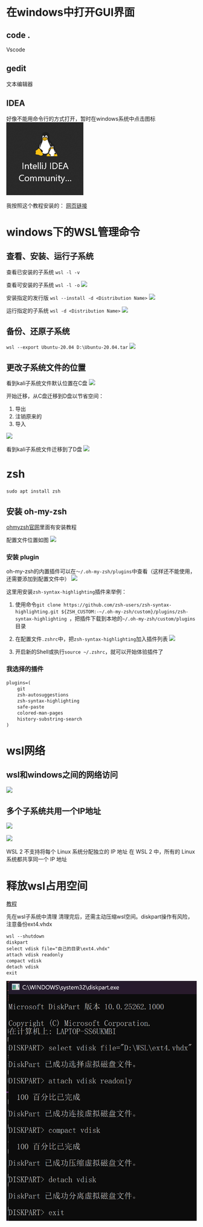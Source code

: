 # 在windows中打开GUI界面

## code .
Vscode

## gedit
文本编辑器

## IDEA

好像不能用命令行的方式打开，暂时在windows系统中点击图标
![](resources/2022-12-21-23-20-54.png)

我按照这个教程安装的：
[网页链接](https://juejin.cn/post/6966630345915498526)

# windows下的WSL管理命令

## 查看、安装、运行子系统

查看已安装的子系统
```wsl -l -v```

查看可安装的子系统
```wsl -l -o```
![](resources/2023-01-20-15-14-00.png)

安装指定的发行版
```wsl --install -d <Distribution Name>```
![](resources/2023-01-20-15-20-28.png)

运行指定的子系统
```wsl -d <Distribution Name>```
![](resources/2023-01-20-15-32-30.png)

## 备份、还原子系统

```wsl --export Ubuntu-20.04 D:\Ubuntu-20.04.tar```
![](resources/2023-01-19-17-15-03.png)

## 更改子系统文件的位置

看到kali子系统文件默认位置在C盘
![](resources/2023-01-20-15-52-29.png)

开始迁移，从C盘迁移到D盘以节省空间：
1. 导出
2. 注销原来的
3. 导入

![](resources/2023-01-20-16-07-51.png)

看到kali子系统文件迁移到了D盘
![](resources/2023-01-20-16-09-23.png)

# zsh

```sudo apt install zsh```

## 安装 oh-my-zsh

[ohmyzsh官网](https://ohmyz.sh/)里面有安装教程

配置文件位置如图
![](resources/2023-01-19-17-26-19.png)

### 安装 plugin

oh-my-zsh的内置插件可以在```～/.oh-my-zsh/plugins```中查看（这样还不能使用，还需要添加到配置文件中）
![](resources/2023-01-19-17-30-28.png)

这里用安装```zsh-syntax-highlighting```插件来举例：

1. 使用命令```git clone https://github.com/zsh-users/zsh-syntax-highlighting.git ${ZSH_CUSTOM:-~/.oh-my-zsh/custom}/plugins/zsh-syntax-highlighting ```，把插件下载到本地的```~/.oh-my-zsh/custom/plugins```目录

2. 在配置文件```.zshrc```中，把```zsh-syntax-highlighting```加入插件列表
![](resources/2023-01-19-17-42-48.png)

3. 开启新的Shell或执行```source ~/.zshrc```，就可以开始体验插件了

### 我选择的插件

```
plugins=(
    git
    zsh-autosuggestions
    zsh-syntax-highlighting
    safe-paste
    colored-man-pages
    history-substring-search
)
 ```

# wsl网络

## wsl和windows之间的网络访问

![](resources/2023-01-21-20-32-48.png)

## 多个子系统共用一个IP地址

![](resources/2023-01-21-21-12-09.png)

![](resources/2023-01-21-21-01-54.png)

WSL 2 不支持将每个 Linux 系统分配独立的 IP 地址
在 WSL 2 中，所有的 Linux 系统都共享同一个 IP 地址

# 释放wsl占用空间

[教程](https://juejin.cn/post/7148427154194169892)

先在wsl子系统中清理
清理完后，还需主动压缩wsl空间。diskpart操作有风险，注意备份ext4.vhdx

```shell
wsl --shutdown
diskpart
select vdisk file="自己的目录\ext4.vhdx"
attach vdisk readonly
compact vdisk
detach vdisk
exit
 ```

![](resources/2023-02-22-16-37-08.png)






